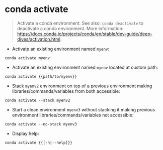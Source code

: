 # conda activate

> Activate a conda environment.
> See also: `conda deactivate` to deactivate a conda environment.
> More information: <https://docs.conda.io/projects/conda/en/stable/dev-guide/deep-dives/activation.html>.

- Activate an existing environment named `myenv`:

`conda activate myenv`

- Activate an existing environment named `myenv` located at custom path:

`conda activate {{path/to/myenv}}`

- Stack `myenv2` environment on top of a previous environment making libraries/commands/variables from both accessible:

`conda activate --stack myenv2`

- Start a clean environment `myenv3` without stacking it making previous environment libraries/commands/variables not accessible:

`conda activate --no-stack myenv3`

- Display help:

`conda activate {{[-h|--help]}}`

